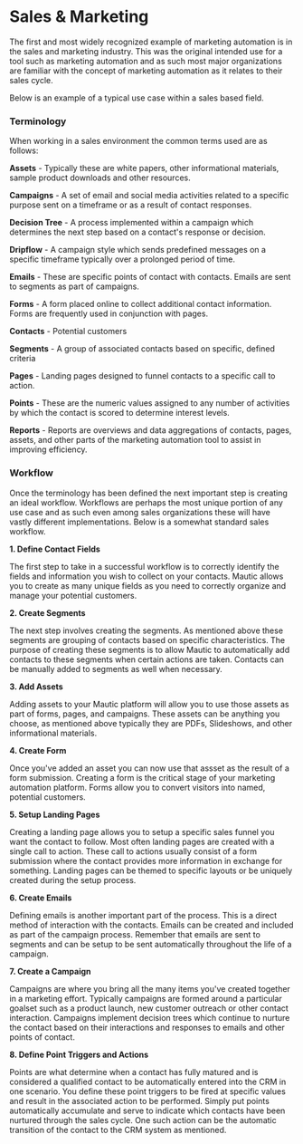 # Sales & Marketing

The first and most widely recognized example of marketing automation is in the sales and marketing industry. This was the original intended use for a tool such as marketing automation and as such most major organizations are familiar with the concept of marketing automation as it relates to their sales cycle.

Below is an example of a typical use case within a sales based field.

### Terminology
When working in a sales environment the common terms used are as follows:

**Assets** - Typically these are white papers, other informational materials, sample product downloads and other resources.

**Campaigns** - A set of email and social media activities related to a specific purpose sent on a timeframe or as a result of contact responses.

**Decision Tree** - A process implemented within a campaign which determines the next step based on a contact's response or decision.

**Dripflow** - A campaign style which sends predefined messages on a specific timeframe typically over a prolonged period of time.

**Emails** - These are specific points of contact with contacts. Emails are sent to segments as part of campaigns.

**Forms** - A form placed online to collect additional contact information. Forms are frequently used in conjunction with pages.

**Contacts** - Potential customers

**Segments** - A group of associated contacts based on specific, defined criteria

**Pages** - Landing pages designed to funnel contacts to a specific call to action.

**Points** - These are the numeric values assigned to any number of activities by which the contact is scored to determine interest levels.

**Reports** - Reports are overviews and data aggregations of contacts, pages, assets, and other parts of the marketing automation tool to assist in improving efficiency.

### Workflow
Once the terminology has been defined the next important step is creating an ideal workflow. Workflows are perhaps the most unique portion of any use case and as such even among sales organizations these will have vastly different implementations. Below is a somewhat standard sales workflow.

**1. Define Contact Fields**

The first step to take in a successful workflow is to correctly identify the fields and information you wish to collect on your contacts. Mautic allows you to create as many unique fields as you need to correctly organize and manage your potential customers.

**2. Create Segments**

The next step involves creating the segments. As mentioned above these segments are grouping of contacts based on specific characteristics. The purpose of creating these segments is to allow Mautic to automatically add contacts to these segments when certain actions are taken. Contacts can be manually added to segments as well when necessary.

**3. Add Assets**

Adding assets to your Mautic platform will allow you to use those assets as part of forms, pages, and campaigns. These assets can be anything you choose, as mentioned above typically they are PDFs, Slideshows, and other informational materials.

**4. Create Form**

Once you've added an asset you can now use that assset as the result of a form submission. Creating a form is the critical stage of your marketing automation platform. Forms allow you to convert visitors into named, potential customers.

**5. Setup Landing Pages**

Creating a landing page allows you to setup a specific sales funnel you want the contact to follow. Most often landing pages are created with a single call to action. These call to actions usually consist of a form submission where the contact provides more information in exchange for something. Landing pages can be themed to specific layouts or be uniquely created during the setup process.

**6. Create Emails**

Defining emails is another important part of the process. This is a direct method of interaction with the contacts. Emails can be created and included as part of the campaign process. Remember that emails are sent to segments and can be setup to be sent automatically throughout the life of a campaign.

**7. Create a Campaign**

Campaigns are where you bring all the many items you've created together in a marketing effort. Typically campaigns are formed around a particular goalset such as a product launch, new customer outreach or other contact interaction. Campaigns implement decision trees which continue to nurture the contact based on their interactions and responses to emails and other points of contact.

**8. Define Point Triggers and Actions**

Points are what determine when a contact has fully matured and is considered a qualified contact to be automatically entered into the CRM in one scenario. You define these point triggers to be fired at specific values and result in the associated action to be performed. Simply put points automatically accumulate and serve to indicate which contacts have been nurtured through the sales cycle. One such action can be the automatic transition of the contact to the CRM system as mentioned.
